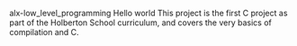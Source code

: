 alx-low_level_programming Hello world
This project is the first C project as part of the Holberton School curriculum, and covers the very basics of compilation and C.

